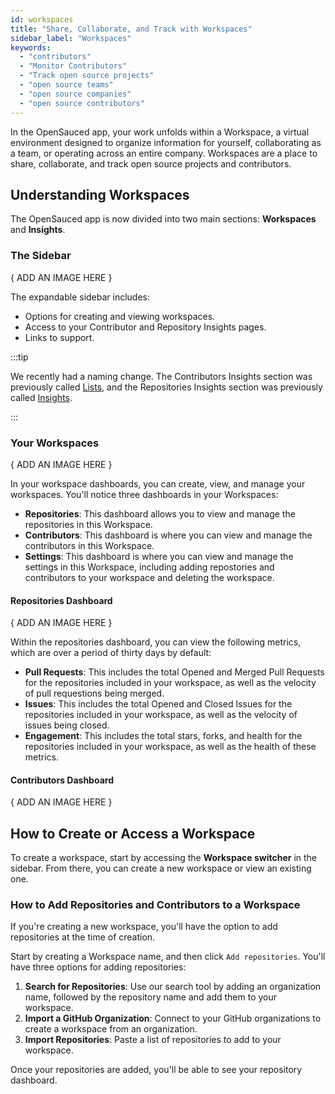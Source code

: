 ```yaml
---
id: workspaces
title: "Share, Collaborate, and Track with Workspaces"
sidebar_label: "Workspaces"
keywords:
  - "contributors"
  - "Monitor Contributors"
  - "Track open source projects"
  - "open source teams"
  - "open source companies"
  - "open source contributors"
---
```


In the OpenSauced app, your work unfolds within a Workspace, a virtual environment designed to organize information for yourself, collaborating as a team, or operating across an entire company. Workspaces are a place to share, collaborate, and track open source projects and  contributors.

## Understanding Workspaces

The OpenSauced app is now divided into two main sections: **Workspaces** and **Insights**. 

### The Sidebar

{ ADD AN IMAGE HERE }

The expandable sidebar includes:

 - Options for creating and viewing workspaces.
 - Access to your Contributor and Repository Insights pages.
 - Links to support.

:::tip

 We recently had a naming change. The Contributors Insights section was previously called [Lists](lists.md), and the Repositories Insights section was previously called [Insights](./insights.md).

:::


### Your Workspaces

{ ADD AN IMAGE HERE }

In your workspace dashboards, you can create, view, and manage your workspaces. You'll notice three dashboards in your Workspaces: 

- **Repositories**: This dashboard allows you to view and manage the repositories in this Workspace. 
- **Contributors**: This dashboard is where you can view and manage the contributors in this Workspace.
- **Settings**: This dashboard is where you can view and manage the settings in this Workspace, including adding repostories and contributors to your workspace and deleting the workspace.

#### Repositories Dashboard

{ ADD AN IMAGE HERE }

Within the repositories dashboard, you can view the following metrics, which are over a period of thirty days by default:

- **Pull Requests**: This includes the total Opened and Merged Pull Requests for the repositories included in your workspace, as well as the velocity of pull requestions being merged.
- **Issues**: This includes the total Opened and Closed Issues for the repositories included in your workspace, as well as the velocity of issues being closed.
- **Engagement**: This includes the total stars, forks, and health for the repositories included in your workspace, as well as the health of these metrics.

#### Contributors Dashboard

{ ADD AN IMAGE HERE }

## How to Create or Access a Workspace

To create a workspace, start by accessing the **Workspace switcher** in the sidebar. From there, you can create a new workspace or view an existing one.

### How to Add Repositories and Contributors to a Workspace

If you're creating a new workspace, you'll have the option to add repositories at the time of creation.

Start by creating a Workspace name, and then click `Add repositories`. You'll have three options for adding repositories:

1. **Search for Repositories**: Use our search tool by adding an organization name, followed by the repository name and add them to your workspace.
2. **Import a GitHub Organization**: Connect to your GitHub organizations to create a workspace from an organization.
3. **Import Repositories**: Paste a list of repositories to add to your workspace.

Once your repositories are added, you'll be able to see your repository dashboard.